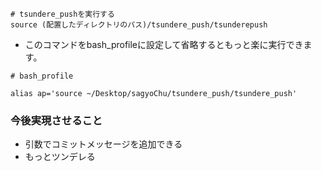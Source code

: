 ```
# tsundere_pushを実行する
source (配置したディレクトリのパス)/tsundere_push/tsunderepush
```

- このコマンドをbash_profileに設定して省略するともっと楽に実行できます。

```
# bash_profile

alias ap='source ~/Desktop/sagyoChu/tsundere_push/tsundere_push'
```

### 今後実現させること
- 引数でコミットメッセージを追加できる
- もっとツンデレる

